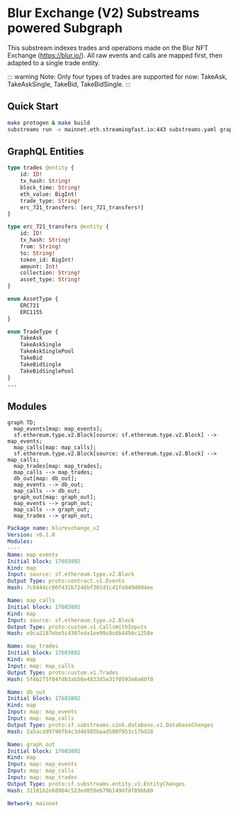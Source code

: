 # Blur Exchange (V2) Substreams powered Subgraph

This substream indexes trades and operations made on the Blur NFT Exchange (https://blur.io/). All raw events and calls are mapped first, then adapted to a single trade entity.

::: warning Note: Only four types of trades are supported for now: TakeAsk, TakeAskSingle, TakeBid, TakeBidSingle. :::

## Quick Start

```bash
make protogen & make build
substreams run -e mainnet.eth.streamingfast.io:443 substreams.yaml graph_out --start-block 17628986 --stop-block +1
```

## GraphQL Entities

```graphql
type trades @entity {
    id: ID!
    tx_hash: String!
    block_time: String!
    eth_value: BigInt!
    trade_type: String!
    erc_721_transfers: [erc_721_transfers!]
}

type erc_721_transfers @entity {
    id: ID!
    tx_hash: String!
    from: String!
    to: String!
    token_id: BigInt!
    amount: Int!
    collection: String!
    asset_type: String!
}

enum AssetType {
    ERC721
    ERC1155
}

enum TradeType {
    TakeAsk
    TakeAskSingle
    TakeAskSinglePool
    TakeBid
    TakeBidSingle
    TakeBidSinglePool
}
...
```


## Modules

```mermaid
graph TD;
  map_events[map: map_events];
  sf.ethereum.type.v2.Block[source: sf.ethereum.type.v2.Block] --> map_events;
  map_calls[map: map_calls];
  sf.ethereum.type.v2.Block[source: sf.ethereum.type.v2.Block] --> map_calls;
  map_trades[map: map_trades];
  map_calls --> map_trades;
  db_out[map: db_out];
  map_events --> db_out;
  map_calls --> db_out;
  graph_out[map: graph_out];
  map_events --> graph_out;
  map_calls --> graph_out;
  map_trades --> graph_out;

```

```yaml
Package name: blurexchange_v2
Version: v0.1.0
Modules:
----
Name: map_events
Initial block: 17603892
Kind: map
Input: source: sf.ethereum.type.v2.Block
Output Type: proto:contract.v1.Events
Hash: 7c0444cc06f431b7248bf301d1c41fe049d894ee

Name: map_calls
Initial block: 17603892
Kind: map
Input: source: sf.ethereum.type.v2.Block
Output Type: proto:custom.v1.CallsWithInputs
Hash: e9ca2287ebe5c4307eda1ee99c8c6b4456c1258e

Name: map_trades
Initial block: 17603892
Kind: map
Input: map: map_calls
Output Type: proto:custom.v1.Trades
Hash: 5f8b275f04fdb3ab56e4823d5e31f0593e8a60f0

Name: db_out
Initial block: 17603892
Kind: map
Input: map: map_events
Input: map: map_calls
Output Type: proto:sf.substreams.sink.database.v1.DatabaseChanges
Hash: 2a5acdd9790fb4c3d46985baad500f953c17bd28

Name: graph_out
Initial block: 17603892
Kind: map
Input: map: map_events
Input: map: map_calls
Input: map: map_trades
Output Type: proto:sf.substreams.entity.v1.EntityChanges
Hash: 3110162e68904c523ed059eb79b149dfdf09bb80

Network: mainnet
```